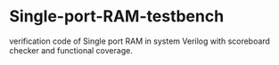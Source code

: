 # Single-port-RAM-testbench
verification code of Single port RAM in system Verilog  with scoreboard checker and functional coverage. 
